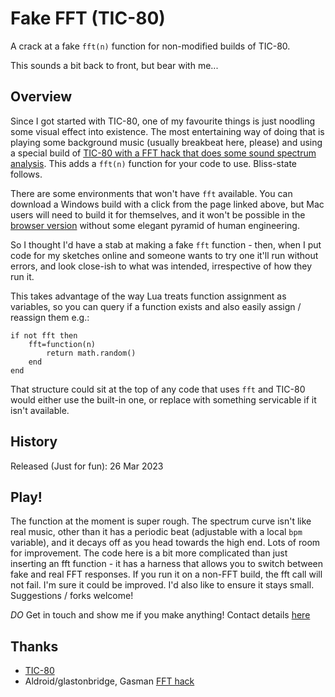 # Fake FFT (TIC-80)

A crack at a fake `fft(n)` function for non-modified builds of TIC-80.

This sounds a bit back to front, but bear with me...

## Overview

Since I got started with TIC-80, one of my favourite things is just noodling some visual effect into existence. The most entertaining way of doing that is playing some background music (usually breakbeat here, please) and using a special build of [TIC-80 with a FFT hack that does some sound spectrum analysis](https://github.com/glastonbridge/TIC-80/releases). This adds a `fft(n)` function for your code to use. Bliss-state follows.

There are some environments that won't have `fft` available. You can download a Windows build with a click from the page linked above, but Mac users will need to build it for themselves, and it won't be possible in the [browser version](https://tic80.com/create) without some elegant pyramid of human engineering.

So I thought I'd have a stab at making a fake `fft` function - then, when I put code for my sketches online and someone wants to try one it'll run without errors, and look close-ish to what was intended, irrespective of how they run it.

This takes advantage of the way Lua treats function assignment as variables, so you can query if a function exists and also easily assign / reassign them e.g.:

```
if not fft then
    fft=function(n)
        return math.random()
    end
end
```

That structure could sit at the top of any code that uses `fft` and TIC-80 would either use the built-in one, or replace with something servicable if it isn't available.

## History

Released (Just for fun): 26 Mar 2023

## Play!

The function at the moment is super rough. The spectrum curve isn't like real music, other than it has a periodic beat (adjustable with a local `bpm` variable), and it decays off as you head towards the high end. Lots of room for improvement. The code here is a bit more complicated than just inserting an fft function - it has a harness that allows you to switch between fake and real FFT responses. If you run it on a non-FFT build, the fft call will not fail. I'm sure it could be improved. I'd also like to ensure it stays small. Suggestions / forks welcome!

*DO* Get in touch and show me if you make anything! Contact details [here](https://github.com/creativenucleus/tic-80-sketches/blob/main/readme.md#contact)

## Thanks

- [TIC-80](https://tic80.com/)
- Aldroid/glastonbridge, Gasman [FFT hack](https://github.com/glastonbridge/TIC-80/releases)